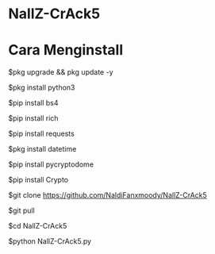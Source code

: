 # NallZ-CrAck5

# Cara Menginstall

$pkg upgrade && pkg update -y

$pkg install python3

$pip install bs4

$pip install rich

$pip install requests

$pkg install datetime

$pip install pycryptodome

$pip install Crypto

$git clone https://github.com/NaldiFanxmoody/NallZ-CrAck5

$git pull

$cd NallZ-CrAck5

$python NallZ-CrAck5.py
